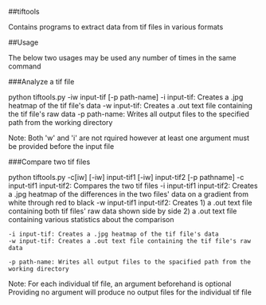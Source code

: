 ##tiftools

Contains programs to extract data from tif files in various formats


##Usage

The below two usages may be used any number of times in the same command

###Analyze a tif file

python tiftools.py -iw input-tif [-p path-name]
	-i input-tif: Creates a .jpg heatmap of the tif file's data
	-w input-tif: Creates a .out text file containing the tif file's raw data
	-p path-name: Writes all output files to the specified path from the working directory

Note: Both 'w' and 'i' are not rquired however at least one argument must be provided before the input file

###Compare two tif files

python tiftools.py -c[iw] [-iw] input-tif1 [-iw] input-tif2 [-p pathname]
	-c input-tif1 input-tif2: Compares the two tif files
	-i input-tif1 input-tif2: Creates a .jpg heatmap of the differences in the two files' data on a gradient from white through red to black
	-w input-tif1 input-tif2: Creates 1) a .out text file containing both tif files' raw data shown side by side
					  2) a .out text file containing various statistics about the comparison

	-i input-tif: Creates a .jpg heatmap of the tif file's data
	-w input-tif: Creates a .out text file containing the tif file's raw data

	-p path-name: Writes all output files to the spacified path from the working directory

Note: For each individual tif file, an argument beforehand is optional
      Providing no argument will produce no output files for the individual tif file
